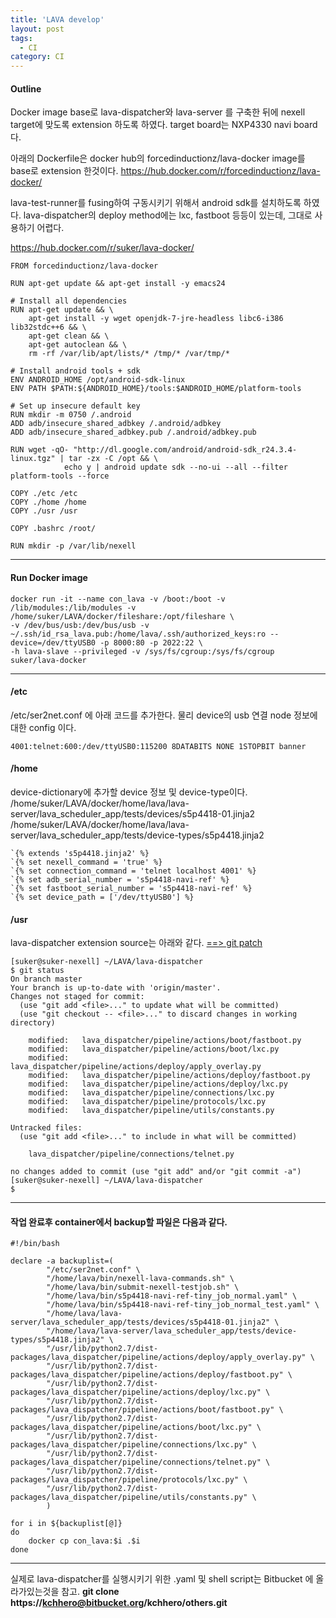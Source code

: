 ```yaml
---
title: 'LAVA develop'
layout: post
tags:
  - CI
category: CI
---
```

#### Outline

Docker image base로 lava-dispatcher와 lava-server 를 구축한 뒤에 nexell target에 맞도록 extension 하도록 하였다.
target board는 NXP4330 navi board다.

아래의 Dockerfile은 docker hub의 forcedinductionz/lava-docker image를 base로 extension 한것이다.
https://hub.docker.com/r/forcedinductionz/lava-docker/

lava-test-runner를 fusing하여 구동시키기 위해서 android sdk를 설치하도록 하였다.
lava-dispatcher의 deploy method에는 lxc, fastboot 등등이 있는데, 그대로 사용하기 어렵다.

https://hub.docker.com/r/suker/lava-docker/

```shell
FROM forcedinductionz/lava-docker

RUN apt-get update && apt-get install -y emacs24

# Install all dependencies
RUN apt-get update && \
    apt-get install -y wget openjdk-7-jre-headless libc6-i386 lib32stdc++6 && \
    apt-get clean && \
    apt-get autoclean && \
    rm -rf /var/lib/apt/lists/* /tmp/* /var/tmp/*

# Install android tools + sdk
ENV ANDROID_HOME /opt/android-sdk-linux
ENV PATH $PATH:${ANDROID_HOME}/tools:$ANDROID_HOME/platform-tools

# Set up insecure default key
RUN mkdir -m 0750 /.android
ADD adb/insecure_shared_adbkey /.android/adbkey
ADD adb/insecure_shared_adbkey.pub /.android/adbkey.pub

RUN wget -qO- "http://dl.google.com/android/android-sdk_r24.3.4-linux.tgz" | tar -zx -C /opt && \
            echo y | android update sdk --no-ui --all --filter platform-tools --force

COPY ./etc /etc
COPY ./home /home
COPY ./usr /usr

COPY .bashrc /root/

RUN mkdir -p /var/lib/nexell
```

---

#### Run Docker image
```shell
docker run -it --name con_lava -v /boot:/boot -v /lib/modules:/lib/modules -v /home/suker/LAVA/docker/fileshare:/opt/fileshare \
-v /dev/bus/usb:/dev/bus/usb -v ~/.ssh/id_rsa_lava.pub:/home/lava/.ssh/authorized_keys:ro --device=/dev/ttyUSB0 -p 8000:80 -p 2022:22 \
-h lava-slave --privileged -v /sys/fs/cgroup:/sys/fs/cgroup suker/lava-docker
```
---

#### /etc
/etc/ser2net.conf 에 아래 코드를 추가한다. 물리 device의 usb 연결 node 정보에 대한 config 이다.
```shell
4001:telnet:600:/dev/ttyUSB0:115200 8DATABITS NONE 1STOPBIT banner
```

#### /home
device-dictionary에 추가할 device 정보 및 device-type이다.
/home/suker/LAVA/docker/home/lava/lava-server/lava_scheduler_app/tests/devices/s5p4418-01.jinja2
/home/suker/LAVA/docker/home/lava/lava-server/lava_scheduler_app/tests/device-types/s5p4418.jinja2

```shell
`{% extends 's5p4418.jinja2' %}
`{% set nexell_command = 'true' %}
`{% set connection_command = 'telnet localhost 4001' %}
`{% set adb_serial_number = 's5p4418-navi-ref' %}
`{% set fastboot_serial_number = 's5p4418-navi-ref' %}
`{% set device_path = ['/dev/ttyUSB0'] %}
```


#### /usr
lava-dispatcher extension source는 아래와 같다.
 [==> git patch](https://github.com/kchhero/kchhero.github.io/blob/master/_posts_data/0001-suker-lava-dispatcher-nexell-extension.patch "patch")

```shell
[suker@suker-nexell] ~/LAVA/lava-dispatcher
$ git status
On branch master
Your branch is up-to-date with 'origin/master'.
Changes not staged for commit:
  (use "git add <file>..." to update what will be committed)
  (use "git checkout -- <file>..." to discard changes in working directory)

	modified:   lava_dispatcher/pipeline/actions/boot/fastboot.py
	modified:   lava_dispatcher/pipeline/actions/boot/lxc.py
	modified:   lava_dispatcher/pipeline/actions/deploy/apply_overlay.py
	modified:   lava_dispatcher/pipeline/actions/deploy/fastboot.py
	modified:   lava_dispatcher/pipeline/actions/deploy/lxc.py
	modified:   lava_dispatcher/pipeline/connections/lxc.py
	modified:   lava_dispatcher/pipeline/protocols/lxc.py
	modified:   lava_dispatcher/pipeline/utils/constants.py

Untracked files:
  (use "git add <file>..." to include in what will be committed)

	lava_dispatcher/pipeline/connections/telnet.py

no changes added to commit (use "git add" and/or "git commit -a")
[suker@suker-nexell] ~/LAVA/lava-dispatcher
$
```

---

#### 작업 완료후 container에서 backup할 파일은 다음과 같다.
```shell
#!/bin/bash

declare -a backuplist=(
        "/etc/ser2net.conf" \
        "/home/lava/bin/nexell-lava-commands.sh" \
        "/home/lava/bin/submit-nexell-testjob.sh" \
        "/home/lava/bin/s5p4418-navi-ref-tiny_job_normal.yaml" \
        "/home/lava/bin/s5p4418-navi-ref-tiny_job_normal_test.yaml" \
        "/home/lava/lava-server/lava_scheduler_app/tests/devices/s5p4418-01.jinja2" \
        "/home/lava/lava-server/lava_scheduler_app/tests/device-types/s5p4418.jinja2" \
        "/usr/lib/python2.7/dist-packages/lava_dispatcher/pipeline/actions/deploy/apply_overlay.py" \
        "/usr/lib/python2.7/dist-packages/lava_dispatcher/pipeline/actions/deploy/fastboot.py" \
        "/usr/lib/python2.7/dist-packages/lava_dispatcher/pipeline/actions/deploy/lxc.py" \
        "/usr/lib/python2.7/dist-packages/lava_dispatcher/pipeline/actions/boot/fastboot.py" \
        "/usr/lib/python2.7/dist-packages/lava_dispatcher/pipeline/actions/boot/lxc.py" \
        "/usr/lib/python2.7/dist-packages/lava_dispatcher/pipeline/connections/lxc.py" \
        "/usr/lib/python2.7/dist-packages/lava_dispatcher/pipeline/connections/telnet.py" \
        "/usr/lib/python2.7/dist-packages/lava_dispatcher/pipeline/protocols/lxc.py" \
        "/usr/lib/python2.7/dist-packages/lava_dispatcher/pipeline/utils/constants.py" \
        )

for i in ${backuplist[@]}
do
    docker cp con_lava:$i .$i
done
```

---

실제로 lava-dispatcher를 실행시키기 위한 .yaml 및 shell script는 Bitbucket 에 올라가있는것을 참고.
**git clone https://kchhero@bitbucket.org/kchhero/others.git**